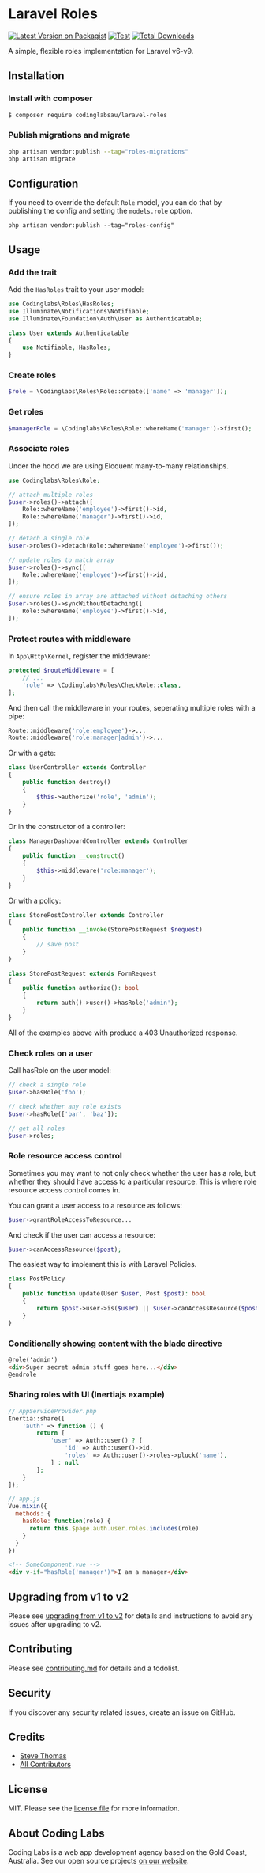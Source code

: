 # Laravel Roles

[![Latest Version on Packagist](https://img.shields.io/packagist/v/codinglabsau/laravel-roles.svg?style=flat-square)](https://packagist.org/packages/codinglabsau/laravel-roles)
[![Test](https://github.com/codinglabsau/laravel-roles/actions/workflows/run-tests.yml/badge.svg)](https://github.com/codinglabsau/laravel-roles/actions/workflows/run-tests.yml)
[![Total Downloads](https://img.shields.io/packagist/dt/codinglabsau/laravel-roles.svg?style=flat-square)](https://packagist.org/packages/codinglabsau/laravel-roles)

A simple, flexible roles implementation for Laravel v6-v9. 

## Installation
### Install with composer
```bash
$ composer require codinglabsau/laravel-roles
```

### Publish migrations and migrate
```bash
php artisan vendor:publish --tag="roles-migrations"
php artisan migrate
```

## Configuration
If you need to override the default `Role` model, you can do that by publishing the config and setting the `models.role` option.
```
php artisan vendor:publish --tag="roles-config"
```

## Usage
### Add the trait
Add the `HasRoles` trait to your user model:

```php
use Codinglabs\Roles\HasRoles;
use Illuminate\Notifications\Notifiable;
use Illuminate\Foundation\Auth\User as Authenticatable;

class User extends Authenticatable
{
    use Notifiable, HasRoles;
}
```

### Create roles
```php
$role = \Codinglabs\Roles\Role::create(['name' => 'manager']);
```

### Get roles
```php
$managerRole = \Codinglabs\Roles\Role::whereName('manager')->first();
```

### Associate roles
Under the hood we are using Eloquent many-to-many relationships.
```php
use Codinglabs\Roles\Role;

// attach multiple roles
$user->roles()->attach([
    Role::whereName('employee')->first()->id,
    Role::whereName('manager')->first()->id,
]);

// detach a single role
$user->roles()->detach(Role::whereName('employee')->first());

// update roles to match array
$user->roles()->sync([
    Role::whereName('employee')->first()->id,
]);

// ensure roles in array are attached without detaching others
$user->roles()->syncWithoutDetaching([
    Role::whereName('employee')->first()->id,
]);
```

### Protect routes with middleware
In `App\Http\Kernel`, register the middeware: 
```php
protected $routeMiddleware = [
    // ...
    'role' => \Codinglabs\Roles\CheckRole::class,
];
```

And then call the middleware in your routes, seperating multiple roles with a pipe:
```php
Route::middleware('role:employee')->...
Route::middleware('role:manager|admin')->...
```

Or with a gate:
```php
class UserController extends Controller
{
    public function destroy()
    {
        $this->authorize('role', 'admin');
    }
}
```

Or in the constructor of a controller:
```php
class ManagerDashboardController extends Controller
{
    public function __construct()
    {
        $this->middleware('role:manager');
    }
}
```

Or with a policy:
```php
class StorePostController extends Controller
{
    public function __invoke(StorePostRequest $request)
    {
        // save post
    }
}

class StorePostRequest extends FormRequest
{
    public function authorize(): bool
    {
        return auth()->user()->hasRole('admin');
    }
}
```

All of the examples above with produce a 403 Unauthorized response.

### Check roles on a user
Call hasRole on the user model:
```php
// check a single role
$user->hasRole('foo');

// check whether any role exists
$user->hasRole(['bar', 'baz']);

// get all roles
$user->roles;
```

### Role resource access control
Sometimes you may want to not only check whether the user has a role, but whether they should have access to a particular resource. This is where role resource access control comes in.

You can grant a user access to a resource as follows: 
```php
$user->grantRoleAccessToResource...
```

And check if the user can access a resource:
```php
$user->canAccessResource($post);
```

The easiest way to implement this is with Laravel Policies.
```php
class PostPolicy
{
    public function update(User $user, Post $post): bool
    {
        return $post->user->is($user) || $user->canAccessResource($post);
    }
}
```

### Conditionally showing content with the blade directive
```html
@role('admin')
<div>Super secret admin stuff goes here...</div>
@endrole
```

### Sharing roles with UI (Inertiajs example)
```php
// AppServiceProvider.php
Inertia::share([
    'auth' => function () {
        return [
            'user' => Auth::user() ? [
                'id' => Auth::user()->id,
                'roles' => Auth::user()->roles->pluck('name'),
            ] : null
        ];
    }
]);
```
```javascript
// app.js
Vue.mixin({
  methods: {
    hasRole: function(role) {
      return this.$page.auth.user.roles.includes(role)
    }
  }
})
```
```html
<!-- SomeComponent.vue -->
<div v-if="hasRole('manager')">I am a manager</div>
```

## Upgrading from v1 to v2
Please see [upgrading from v1 to v2](UPGRADING.md) for details and instructions to avoid any issues after upgrading to v2.

## Contributing
Please see [contributing.md](contributing.md) for details and a todolist.

## Security
If you discover any security related issues, create an issue on GitHub.

## Credits
- [Steve Thomas](https://github.com/stevethomas)
- [All Contributors](../../contributors)

## License
MIT. Please see the [license file](LICENSE.md) for more information.

## About Coding Labs
Coding Labs is a web app development agency based on the Gold Coast, Australia. See our open source projects [on our website](https://codinglabs.com.au/open-source).
